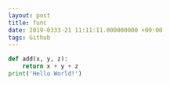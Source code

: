 ```yaml
---
layout: post
title: func
date: 2019-0333-21 11:11:11.000000000 +09:00
tags: Github
---
```



``` python
def add(x, y, z):
	return x + y + z
print('Hello World!')
```

